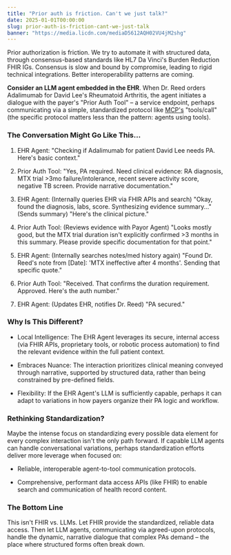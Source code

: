 ```yaml
---
title: "Prior auth is friction. Can't we just talk?"
date: 2025-01-01T00:00:00
slug: prior-auth-is-friction-cant-we-just-talk
banner: "https://media.licdn.com/mediaD5612AQH02VU4jM2shg"
---
```

<p>Prior authorization is friction. We try to automate it with structured data, through consensus-based standards like HL7 Da Vinci's Burden Reduction FHIR IGs. Consensus is slow and bound by compromise, leading to rigid technical integrations. Better interoperability patterns are coming.</p><p><strong>Consider an LLM agent embedded in the EHR</strong>. When Dr. Reed orders Adalimumab for David Lee's Rheumatoid Arthritis, the agent initiates a dialogue with the payer's "Prior Auth Tool" – a service endpoint, perhaps communicating via a simple, standardized protocol like <a href="https://spec.modelcontextprotocol.io" target="_blank">MCP's</a> "tools/call" (the specific protocol matters less than the pattern: agents using tools).</p><h3>The Conversation Might Go Like This...</h3><ol><li><p>EHR Agent: "Checking if Adalimumab for patient David Lee needs PA. Here's basic context."</p></li><li><p>Prior Auth Tool: "Yes, PA required. Need clinical evidence: RA diagnosis, MTX trial &gt;3mo failure/intolerance, recent severe activity score, negative TB screen. Provide narrative documentation."</p></li><li><p>EHR Agent: (Internally queries EHR via FHIR APIs and search) "Okay, found the diagnosis, labs, score. Synthesizing evidence summary..." (Sends summary) "Here's the clinical picture."</p></li><li><p>Prior Auth Tool: (Reviews evidence with Payor Agent) "Looks mostly good, but the MTX trial duration isn't explicitly confirmed &gt;3 months in this summary. Please provide specific documentation for that point."</p></li><li><p>EHR Agent: (Internally searches notes/med history again) "Found Dr. Reed's note from [Date]: 'MTX ineffective after 4 months'. Sending that specific quote."</p></li><li><p>Prior Auth Tool: "Received. That confirms the duration requirement. Approved. Here's the auth number."</p></li><li><p>EHR Agent: (Updates EHR, notifies Dr. Reed) "PA secured."</p></li></ol><h3>Why Is This Different?</h3><ul><li><p>Local Intelligence: The EHR Agent leverages its secure, internal access (via FHIR APIs, proprietary tools, or robotic process automation) to find the relevant evidence within the full patient context.</p></li><li><p>Embraces Nuance: The interaction prioritizes clinical meaning conveyed through narrative, supported by structured data, rather than being  constrained by pre-defined fields.</p></li><li><p>Flexibility: If the EHR Agent's LLM is sufficiently capable, perhaps it can adapt to variations in how payers organize their PA logic and workflow.</p></li></ul><h3>Rethinking Standardization?</h3><p>Maybe the intense focus on standardizing every possible data element for every complex interaction isn't the only path forward. If capable LLM agents can handle conversational variations, perhaps standardization efforts deliver more leverage when focused on:</p><ul><li><p>Reliable, interoperable agent-to-tool communication protocols.</p></li><li><p>Comprehensive, performant data access APIs (like FHIR) to enable search and communication of health record content.</p></li></ul><h3>The Bottom Line</h3><p>This isn't FHIR vs. LLMs. Let FHIR provide the standardized, reliable data access. Then let LLM agents, communicating via agreed-upon protocols, handle the dynamic, narrative dialogue that complex PAs demand – the place where structured forms often break down.</p>